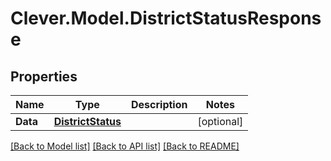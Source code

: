 # Clever.Model.DistrictStatusResponse
## Properties

Name | Type | Description | Notes
------------ | ------------- | ------------- | -------------
**Data** | [**DistrictStatus**](DistrictStatus.md) |  | [optional] 

[[Back to Model list]](../README.md#documentation-for-models) [[Back to API list]](../README.md#documentation-for-api-endpoints) [[Back to README]](../README.md)

